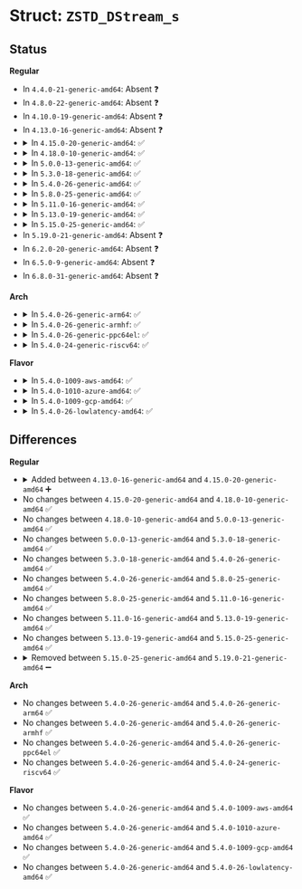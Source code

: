 # Struct: <code>ZSTD_DStream_s</code>

## Status
<b>Regular</b>
<ul>
<li>
In <code>4.4.0-21-generic-amd64</code>: Absent ❓
</li>
<li>
In <code>4.8.0-22-generic-amd64</code>: Absent ❓
</li>
<li>
In <code>4.10.0-19-generic-amd64</code>: Absent ❓
</li>
<li>
In <code>4.13.0-16-generic-amd64</code>: Absent ❓
</li>
<li>
<details>
<summary>In <code>4.15.0-20-generic-amd64</code>: ✅</summary>

```c
struct ZSTD_DStream_s {
    ZSTD_DCtx * dctx;
    ZSTD_DDict * ddictLocal;
    const ZSTD_DDict * ddict;
    ZSTD_frameParams fParams;
    ZSTD_dStreamStage stage;
    char * inBuff;
    size_t inBuffSize;
    size_t inPos;
    size_t maxWindowSize;
    char * outBuff;
    size_t outBuffSize;
    size_t outStart;
    size_t outEnd;
    size_t blockSize;
    BYTE[18] headerBuffer;
    size_t lhSize;
    ZSTD_customMem customMem;
    void * legacyContext;
    U32 previousLegacyVersion;
    U32 legacyVersion;
    U32 hostageByte;
}
```
</details>
</li>
<li>
<details>
<summary>In <code>4.18.0-10-generic-amd64</code>: ✅</summary>

```c
struct ZSTD_DStream_s {
    ZSTD_DCtx * dctx;
    ZSTD_DDict * ddictLocal;
    const ZSTD_DDict * ddict;
    ZSTD_frameParams fParams;
    ZSTD_dStreamStage stage;
    char * inBuff;
    size_t inBuffSize;
    size_t inPos;
    size_t maxWindowSize;
    char * outBuff;
    size_t outBuffSize;
    size_t outStart;
    size_t outEnd;
    size_t blockSize;
    BYTE[18] headerBuffer;
    size_t lhSize;
    ZSTD_customMem customMem;
    void * legacyContext;
    U32 previousLegacyVersion;
    U32 legacyVersion;
    U32 hostageByte;
}
```
</details>
</li>
<li>
<details>
<summary>In <code>5.0.0-13-generic-amd64</code>: ✅</summary>

```c
struct ZSTD_DStream_s {
    ZSTD_DCtx * dctx;
    ZSTD_DDict * ddictLocal;
    const ZSTD_DDict * ddict;
    ZSTD_frameParams fParams;
    ZSTD_dStreamStage stage;
    char * inBuff;
    size_t inBuffSize;
    size_t inPos;
    size_t maxWindowSize;
    char * outBuff;
    size_t outBuffSize;
    size_t outStart;
    size_t outEnd;
    size_t blockSize;
    BYTE[18] headerBuffer;
    size_t lhSize;
    ZSTD_customMem customMem;
    void * legacyContext;
    U32 previousLegacyVersion;
    U32 legacyVersion;
    U32 hostageByte;
}
```
</details>
</li>
<li>
<details>
<summary>In <code>5.3.0-18-generic-amd64</code>: ✅</summary>

```c
struct ZSTD_DStream_s {
    ZSTD_DCtx * dctx;
    ZSTD_DDict * ddictLocal;
    const ZSTD_DDict * ddict;
    ZSTD_frameParams fParams;
    ZSTD_dStreamStage stage;
    char * inBuff;
    size_t inBuffSize;
    size_t inPos;
    size_t maxWindowSize;
    char * outBuff;
    size_t outBuffSize;
    size_t outStart;
    size_t outEnd;
    size_t blockSize;
    BYTE[18] headerBuffer;
    size_t lhSize;
    ZSTD_customMem customMem;
    void * legacyContext;
    U32 previousLegacyVersion;
    U32 legacyVersion;
    U32 hostageByte;
}
```
</details>
</li>
<li>
<details>
<summary>In <code>5.4.0-26-generic-amd64</code>: ✅</summary>

```c
struct ZSTD_DStream_s {
    ZSTD_DCtx * dctx;
    ZSTD_DDict * ddictLocal;
    const ZSTD_DDict * ddict;
    ZSTD_frameParams fParams;
    ZSTD_dStreamStage stage;
    char * inBuff;
    size_t inBuffSize;
    size_t inPos;
    size_t maxWindowSize;
    char * outBuff;
    size_t outBuffSize;
    size_t outStart;
    size_t outEnd;
    size_t blockSize;
    BYTE[18] headerBuffer;
    size_t lhSize;
    ZSTD_customMem customMem;
    void * legacyContext;
    U32 previousLegacyVersion;
    U32 legacyVersion;
    U32 hostageByte;
}
```
</details>
</li>
<li>
<details>
<summary>In <code>5.8.0-25-generic-amd64</code>: ✅</summary>

```c
struct ZSTD_DStream_s {
    ZSTD_DCtx * dctx;
    ZSTD_DDict * ddictLocal;
    const ZSTD_DDict * ddict;
    ZSTD_frameParams fParams;
    ZSTD_dStreamStage stage;
    char * inBuff;
    size_t inBuffSize;
    size_t inPos;
    size_t maxWindowSize;
    char * outBuff;
    size_t outBuffSize;
    size_t outStart;
    size_t outEnd;
    size_t blockSize;
    BYTE[18] headerBuffer;
    size_t lhSize;
    ZSTD_customMem customMem;
    void * legacyContext;
    U32 previousLegacyVersion;
    U32 legacyVersion;
    U32 hostageByte;
}
```
</details>
</li>
<li>
<details>
<summary>In <code>5.11.0-16-generic-amd64</code>: ✅</summary>

```c
struct ZSTD_DStream_s {
    ZSTD_DCtx * dctx;
    ZSTD_DDict * ddictLocal;
    const ZSTD_DDict * ddict;
    ZSTD_frameParams fParams;
    ZSTD_dStreamStage stage;
    char * inBuff;
    size_t inBuffSize;
    size_t inPos;
    size_t maxWindowSize;
    char * outBuff;
    size_t outBuffSize;
    size_t outStart;
    size_t outEnd;
    size_t blockSize;
    BYTE[18] headerBuffer;
    size_t lhSize;
    ZSTD_customMem customMem;
    void * legacyContext;
    U32 previousLegacyVersion;
    U32 legacyVersion;
    U32 hostageByte;
}
```
</details>
</li>
<li>
<details>
<summary>In <code>5.13.0-19-generic-amd64</code>: ✅</summary>

```c
struct ZSTD_DStream_s {
    ZSTD_DCtx * dctx;
    ZSTD_DDict * ddictLocal;
    const ZSTD_DDict * ddict;
    ZSTD_frameParams fParams;
    ZSTD_dStreamStage stage;
    char * inBuff;
    size_t inBuffSize;
    size_t inPos;
    size_t maxWindowSize;
    char * outBuff;
    size_t outBuffSize;
    size_t outStart;
    size_t outEnd;
    size_t blockSize;
    BYTE[18] headerBuffer;
    size_t lhSize;
    ZSTD_customMem customMem;
    void * legacyContext;
    U32 previousLegacyVersion;
    U32 legacyVersion;
    U32 hostageByte;
}
```
</details>
</li>
<li>
<details>
<summary>In <code>5.15.0-25-generic-amd64</code>: ✅</summary>

```c
struct ZSTD_DStream_s {
    ZSTD_DCtx * dctx;
    ZSTD_DDict * ddictLocal;
    const ZSTD_DDict * ddict;
    ZSTD_frameParams fParams;
    ZSTD_dStreamStage stage;
    char * inBuff;
    size_t inBuffSize;
    size_t inPos;
    size_t maxWindowSize;
    char * outBuff;
    size_t outBuffSize;
    size_t outStart;
    size_t outEnd;
    size_t blockSize;
    BYTE[18] headerBuffer;
    size_t lhSize;
    ZSTD_customMem customMem;
    void * legacyContext;
    U32 previousLegacyVersion;
    U32 legacyVersion;
    U32 hostageByte;
}
```
</details>
</li>
<li>
In <code>5.19.0-21-generic-amd64</code>: Absent ❓
</li>
<li>
In <code>6.2.0-20-generic-amd64</code>: Absent ❓
</li>
<li>
In <code>6.5.0-9-generic-amd64</code>: Absent ❓
</li>
<li>
In <code>6.8.0-31-generic-amd64</code>: Absent ❓
</li>
</ul>
<b>Arch</b>
<ul>
<li>
<details>
<summary>In <code>5.4.0-26-generic-arm64</code>: ✅</summary>

```c
struct ZSTD_DStream_s {
    ZSTD_DCtx * dctx;
    ZSTD_DDict * ddictLocal;
    const ZSTD_DDict * ddict;
    ZSTD_frameParams fParams;
    ZSTD_dStreamStage stage;
    char * inBuff;
    size_t inBuffSize;
    size_t inPos;
    size_t maxWindowSize;
    char * outBuff;
    size_t outBuffSize;
    size_t outStart;
    size_t outEnd;
    size_t blockSize;
    BYTE[18] headerBuffer;
    size_t lhSize;
    ZSTD_customMem customMem;
    void * legacyContext;
    U32 previousLegacyVersion;
    U32 legacyVersion;
    U32 hostageByte;
}
```
</details>
</li>
<li>
<details>
<summary>In <code>5.4.0-26-generic-armhf</code>: ✅</summary>

```c
struct ZSTD_DStream_s {
    ZSTD_DCtx * dctx;
    ZSTD_DDict * ddictLocal;
    const ZSTD_DDict * ddict;
    ZSTD_frameParams fParams;
    ZSTD_dStreamStage stage;
    char * inBuff;
    size_t inBuffSize;
    size_t inPos;
    size_t maxWindowSize;
    char * outBuff;
    size_t outBuffSize;
    size_t outStart;
    size_t outEnd;
    size_t blockSize;
    BYTE[18] headerBuffer;
    size_t lhSize;
    ZSTD_customMem customMem;
    void * legacyContext;
    U32 previousLegacyVersion;
    U32 legacyVersion;
    U32 hostageByte;
}
```
</details>
</li>
<li>
<details>
<summary>In <code>5.4.0-26-generic-ppc64el</code>: ✅</summary>

```c
struct ZSTD_DStream_s {
    ZSTD_DCtx * dctx;
    ZSTD_DDict * ddictLocal;
    const ZSTD_DDict * ddict;
    ZSTD_frameParams fParams;
    ZSTD_dStreamStage stage;
    char * inBuff;
    size_t inBuffSize;
    size_t inPos;
    size_t maxWindowSize;
    char * outBuff;
    size_t outBuffSize;
    size_t outStart;
    size_t outEnd;
    size_t blockSize;
    BYTE[18] headerBuffer;
    size_t lhSize;
    ZSTD_customMem customMem;
    void * legacyContext;
    U32 previousLegacyVersion;
    U32 legacyVersion;
    U32 hostageByte;
}
```
</details>
</li>
<li>
<details>
<summary>In <code>5.4.0-24-generic-riscv64</code>: ✅</summary>

```c
struct ZSTD_DStream_s {
    ZSTD_DCtx * dctx;
    ZSTD_DDict * ddictLocal;
    const ZSTD_DDict * ddict;
    ZSTD_frameParams fParams;
    ZSTD_dStreamStage stage;
    char * inBuff;
    size_t inBuffSize;
    size_t inPos;
    size_t maxWindowSize;
    char * outBuff;
    size_t outBuffSize;
    size_t outStart;
    size_t outEnd;
    size_t blockSize;
    BYTE[18] headerBuffer;
    size_t lhSize;
    ZSTD_customMem customMem;
    void * legacyContext;
    U32 previousLegacyVersion;
    U32 legacyVersion;
    U32 hostageByte;
}
```
</details>
</li>
</ul>
<b>Flavor</b>
<ul>
<li>
<details>
<summary>In <code>5.4.0-1009-aws-amd64</code>: ✅</summary>

```c
struct ZSTD_DStream_s {
    ZSTD_DCtx * dctx;
    ZSTD_DDict * ddictLocal;
    const ZSTD_DDict * ddict;
    ZSTD_frameParams fParams;
    ZSTD_dStreamStage stage;
    char * inBuff;
    size_t inBuffSize;
    size_t inPos;
    size_t maxWindowSize;
    char * outBuff;
    size_t outBuffSize;
    size_t outStart;
    size_t outEnd;
    size_t blockSize;
    BYTE[18] headerBuffer;
    size_t lhSize;
    ZSTD_customMem customMem;
    void * legacyContext;
    U32 previousLegacyVersion;
    U32 legacyVersion;
    U32 hostageByte;
}
```
</details>
</li>
<li>
<details>
<summary>In <code>5.4.0-1010-azure-amd64</code>: ✅</summary>

```c
struct ZSTD_DStream_s {
    ZSTD_DCtx * dctx;
    ZSTD_DDict * ddictLocal;
    const ZSTD_DDict * ddict;
    ZSTD_frameParams fParams;
    ZSTD_dStreamStage stage;
    char * inBuff;
    size_t inBuffSize;
    size_t inPos;
    size_t maxWindowSize;
    char * outBuff;
    size_t outBuffSize;
    size_t outStart;
    size_t outEnd;
    size_t blockSize;
    BYTE[18] headerBuffer;
    size_t lhSize;
    ZSTD_customMem customMem;
    void * legacyContext;
    U32 previousLegacyVersion;
    U32 legacyVersion;
    U32 hostageByte;
}
```
</details>
</li>
<li>
<details>
<summary>In <code>5.4.0-1009-gcp-amd64</code>: ✅</summary>

```c
struct ZSTD_DStream_s {
    ZSTD_DCtx * dctx;
    ZSTD_DDict * ddictLocal;
    const ZSTD_DDict * ddict;
    ZSTD_frameParams fParams;
    ZSTD_dStreamStage stage;
    char * inBuff;
    size_t inBuffSize;
    size_t inPos;
    size_t maxWindowSize;
    char * outBuff;
    size_t outBuffSize;
    size_t outStart;
    size_t outEnd;
    size_t blockSize;
    BYTE[18] headerBuffer;
    size_t lhSize;
    ZSTD_customMem customMem;
    void * legacyContext;
    U32 previousLegacyVersion;
    U32 legacyVersion;
    U32 hostageByte;
}
```
</details>
</li>
<li>
<details>
<summary>In <code>5.4.0-26-lowlatency-amd64</code>: ✅</summary>

```c
struct ZSTD_DStream_s {
    ZSTD_DCtx * dctx;
    ZSTD_DDict * ddictLocal;
    const ZSTD_DDict * ddict;
    ZSTD_frameParams fParams;
    ZSTD_dStreamStage stage;
    char * inBuff;
    size_t inBuffSize;
    size_t inPos;
    size_t maxWindowSize;
    char * outBuff;
    size_t outBuffSize;
    size_t outStart;
    size_t outEnd;
    size_t blockSize;
    BYTE[18] headerBuffer;
    size_t lhSize;
    ZSTD_customMem customMem;
    void * legacyContext;
    U32 previousLegacyVersion;
    U32 legacyVersion;
    U32 hostageByte;
}
```
</details>
</li>
</ul>

## Differences
<b>Regular</b>
<ul>
<li>
<details>
<summary>Added between <code>4.13.0-16-generic-amd64</code> and <code>4.15.0-20-generic-amd64</code> ➕</summary>

```c
struct ZSTD_DStream_s {
    ZSTD_DCtx * dctx;
    ZSTD_DDict * ddictLocal;
    const ZSTD_DDict * ddict;
    ZSTD_frameParams fParams;
    ZSTD_dStreamStage stage;
    char * inBuff;
    size_t inBuffSize;
    size_t inPos;
    size_t maxWindowSize;
    char * outBuff;
    size_t outBuffSize;
    size_t outStart;
    size_t outEnd;
    size_t blockSize;
    BYTE[18] headerBuffer;
    size_t lhSize;
    ZSTD_customMem customMem;
    void * legacyContext;
    U32 previousLegacyVersion;
    U32 legacyVersion;
    U32 hostageByte;
}
```
</details>
</li>
<li>
No changes between <code>4.15.0-20-generic-amd64</code> and <code>4.18.0-10-generic-amd64</code> ✅
</li>
<li>
No changes between <code>4.18.0-10-generic-amd64</code> and <code>5.0.0-13-generic-amd64</code> ✅
</li>
<li>
No changes between <code>5.0.0-13-generic-amd64</code> and <code>5.3.0-18-generic-amd64</code> ✅
</li>
<li>
No changes between <code>5.3.0-18-generic-amd64</code> and <code>5.4.0-26-generic-amd64</code> ✅
</li>
<li>
No changes between <code>5.4.0-26-generic-amd64</code> and <code>5.8.0-25-generic-amd64</code> ✅
</li>
<li>
No changes between <code>5.8.0-25-generic-amd64</code> and <code>5.11.0-16-generic-amd64</code> ✅
</li>
<li>
No changes between <code>5.11.0-16-generic-amd64</code> and <code>5.13.0-19-generic-amd64</code> ✅
</li>
<li>
No changes between <code>5.13.0-19-generic-amd64</code> and <code>5.15.0-25-generic-amd64</code> ✅
</li>
<li>
<details>
<summary>Removed between <code>5.15.0-25-generic-amd64</code> and <code>5.19.0-21-generic-amd64</code> ➖</summary>

```c
struct ZSTD_DStream_s {
    ZSTD_DCtx * dctx;
    ZSTD_DDict * ddictLocal;
    const ZSTD_DDict * ddict;
    ZSTD_frameParams fParams;
    ZSTD_dStreamStage stage;
    char * inBuff;
    size_t inBuffSize;
    size_t inPos;
    size_t maxWindowSize;
    char * outBuff;
    size_t outBuffSize;
    size_t outStart;
    size_t outEnd;
    size_t blockSize;
    BYTE[18] headerBuffer;
    size_t lhSize;
    ZSTD_customMem customMem;
    void * legacyContext;
    U32 previousLegacyVersion;
    U32 legacyVersion;
    U32 hostageByte;
}
```
</details>
</li>
</ul>
<b>Arch</b>
<ul>
<li>
No changes between <code>5.4.0-26-generic-amd64</code> and <code>5.4.0-26-generic-arm64</code> ✅
</li>
<li>
No changes between <code>5.4.0-26-generic-amd64</code> and <code>5.4.0-26-generic-armhf</code> ✅
</li>
<li>
No changes between <code>5.4.0-26-generic-amd64</code> and <code>5.4.0-26-generic-ppc64el</code> ✅
</li>
<li>
No changes between <code>5.4.0-26-generic-amd64</code> and <code>5.4.0-24-generic-riscv64</code> ✅
</li>
</ul>
<b>Flavor</b>
<ul>
<li>
No changes between <code>5.4.0-26-generic-amd64</code> and <code>5.4.0-1009-aws-amd64</code> ✅
</li>
<li>
No changes between <code>5.4.0-26-generic-amd64</code> and <code>5.4.0-1010-azure-amd64</code> ✅
</li>
<li>
No changes between <code>5.4.0-26-generic-amd64</code> and <code>5.4.0-1009-gcp-amd64</code> ✅
</li>
<li>
No changes between <code>5.4.0-26-generic-amd64</code> and <code>5.4.0-26-lowlatency-amd64</code> ✅
</li>
</ul>
